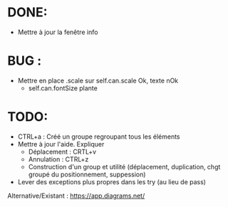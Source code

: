 # DONE:
+ Mettre à jour la fenêtre info 

# BUG : 
+ Mettre en place .scale sur self.can.scale Ok, texte nOk
  + self.can.fontSize plante

# TODO:
+ CTRL+a : Créé un groupe regroupant tous les éléments
+ Mettre à jour l'aide. Expliquer
  + Déplacement : CRTL+v
  + Annulation : CTRL+z
  + Construction d'un group et utilité (déplacement, duplication, chgt groupé du positionnement, suppession)
+ Lever des exceptions plus propres dans les try (au lieu de pass)

Alternative/Existant : https://app.diagrams.net/
